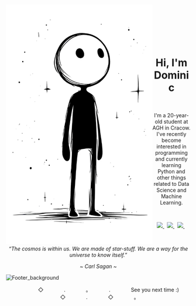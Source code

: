 <picture>
  <source media="(prefers-color-scheme: dark)" align="left" srcset="https://github.com/domi2k/domi2k/blob/main/avatar_light.png" width="400">
  <source media="(prefers-color-scheme: light)" align="left" srcset="https://github.com/domi2k/domi2k/blob/main/avatar_dark.png" width="400">
  <img alt="Avatar" align="left" src="https://github.com/domi2k/domi2k/blob/main/avatar_dark.png" width="400">
</picture>
<br><br><br><br><br><br>

<h1 align="center">Hi, I'm Dominic</h1>
<br>

<p align="center">I'm a 20-year-old student at AGH in Cracow. I've recently become interested in programming and currently learning Python and other things related to Data Science and Machine Learning.</p>
<br>

<p align="center">
  <a href="https://github.com/domi2k"><picture>
    <source media="(prefers-color-scheme: dark)" srcset="https://img.shields.io/badge/-Github-FFFFFF?style=for-the-badge&logo=Github&logoColor=black">
    <source media="(prefers-color-scheme: light)" srcset="https://img.shields.io/badge/-Github-000000?style=for-the-badge&logo=Github&logoColor=white">
    <img src="https://img.shields.io/badge/-Github-FFFFFF?style=for-the-badge&logo=Github&logoColor=black"/>
  </picture></a>&nbsp;
  <a href="https://discordapp.com/users/329876941631127554"><picture>
    <source media="(prefers-color-scheme: dark)" srcset="https://img.shields.io/badge/-Discord-FFFFFF?style=for-the-badge&logo=Discord&logoColor=black">
    <source media="(prefers-color-scheme: light)" srcset="https://img.shields.io/badge/-Discord-000000?style=for-the-badge&logo=Discord&logoColor=white">
    <img src="https://img.shields.io/badge/-Discord-FFFFFF?style=for-the-badge&logo=Discord&logoColor=black"/>
  </picture></a>&nbsp;
  <a href=""><picture>
    <source media="(prefers-color-scheme: dark)" srcset="https://img.shields.io/badge/-Twitter-FFFFFF?style=for-the-badge&logo=Twitter&logoColor=black">
    <source media="(prefers-color-scheme: light)" srcset="https://img.shields.io/badge/-Twitter-000000?style=for-the-badge&logo=Twitter&logoColor=white">
    <img src="https://img.shields.io/badge/-Twitter-FFFFFF?style=for-the-badge&logo=Twitter&logoColor=black"/>
  </picture></a>&nbsp;
</p>
<br>

<p align="center"><i>“The cosmos is within us. We are made of star-stuff. We are a way for the universe to know itself.”</i></p>
<p align="center"><i>~  Carl Sagan  ~</i></p>

<picture>
  <source media="(prefers-color-scheme: dark)" srcset="https://github.com/domi2k/domi2k/blob/main/footer_light.png">
  <source media="(prefers-color-scheme: light)" srcset="https://github.com/domi2k/domi2k/blob/main/footer_dark.png">
  <img alt="Footer_background" scr="https://github.com/domi2k/domi2k/blob/main/footer_light.png">
</picture>
<p align="center">　　　　◇　　　　.　　　　。　　　　.　　　　See you next time :)　　　　◇　　　　.　　　　◇　　　　。　　　　</p>
